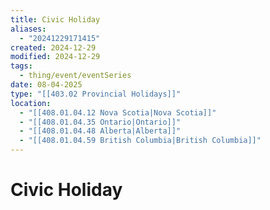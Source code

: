 ```yaml
---
title: Civic Holiday
aliases:
  - "20241229171415"
created: 2024-12-29
modified: 2024-12-29
tags:
  - thing/event/eventSeries
date: 08-04-2025
type: "[[403.02 Provincial Holidays]]"
location:
  - "[[408.01.04.12 Nova Scotia|Nova Scotia]]"
  - "[[408.01.04.35 Ontario|Ontario]]"
  - "[[408.01.04.48 Alberta|Alberta]]"
  - "[[408.01.04.59 British Columbia|British Columbia]]"
---
```

# Civic Holiday
